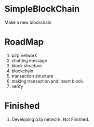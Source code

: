 # SimpleBlockChain
Make a new blockchain

# RoadMap
 1. p2p network
 2. chatting message
 3. block structure
 4. blockchain
 5. transaction structure
 6. making transaction and insert block.
 7. verify
 
# Finished
 1. Developing p2p network. Not Finished.
